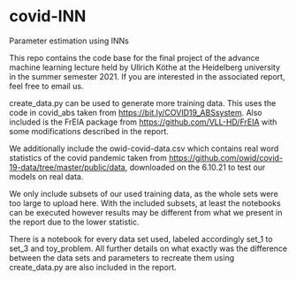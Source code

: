 # covid-INN
 Parameter estimation using INNs
 
 This repo contains the code base for the final project of the advance machine learning lecture held by Ullrich Köthe at the Heidelberg university in the summer semester 2021. If you are interested in the associated report, feel free to email us.
 
 create_data.py can be used to generate more training data. This uses the code in covid_abs taken from https://bit.ly/COVID19_ABSsystem.
 Also included is the FrEIA package from https://github.com/VLL-HD/FrEIA with some modifications described in the report.
 
 We additionally include the owid-covid-data.csv which contains real word statistics of the covid pandemic taken from https://github.com/owid/covid-19-data/tree/master/public/data, downloaded on the 6.10.21 to test our models on real data.
 
 We only include subsets of our used training data, as the whole sets were too large to upload here. With the included subsets, at least the notebooks can be executed however results may be different from what we present in the report due to the lower statistic. 
 
 There is a notebook for every data set used, labeled accordingly set_1 to set_3 and toy_problem. All further details on what exactly was the difference between the data sets and parameters to recreate them using create_data.py are also included in the report.
